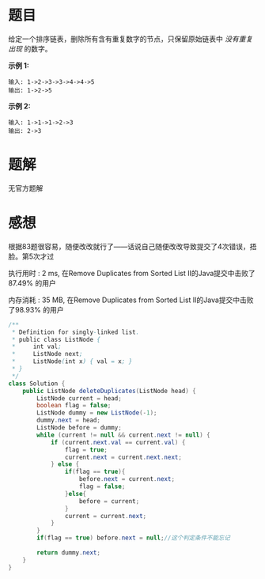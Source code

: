 # 题目

给定一个排序链表，删除所有含有重复数字的节点，只保留原始链表中 *没有重复出现* 的数字。

**示例 1:**

```
输入: 1->2->3->3->4->4->5
输出: 1->2->5
```

**示例 2:**

```
输入: 1->1->1->2->3
输出: 2->3
```

# 题解

无官方题解

# 感想

根据83题很容易，随便改改就行了——话说自己随便改改导致提交了4次错误，捂脸。第5次才过

执行用时 : 2 ms, 在Remove Duplicates from Sorted List II的Java提交中击败了87.49% 的用户

内存消耗 : 35 MB, 在Remove Duplicates from Sorted List II的Java提交中击败了98.93% 的用户

~~~java
/**
 * Definition for singly-linked list.
 * public class ListNode {
 *     int val;
 *     ListNode next;
 *     ListNode(int x) { val = x; }
 * }
 */
class Solution {
    public ListNode deleteDuplicates(ListNode head) {
        ListNode current = head;
        boolean flag = false;
        ListNode dummy = new ListNode(-1);
        dummy.next = head;
        ListNode before = dummy;
        while (current != null && current.next != null) {
            if (current.next.val == current.val) {
                flag = true;
                current.next = current.next.next;
            } else {
                if(flag == true){
                    before.next = current.next;
                    flag = false;
                }else{
                    before = current;
                }
                current = current.next;
            }
        }
        if(flag == true) before.next = null;//这个判定条件不能忘记
         
        return dummy.next;
    }
}
~~~

